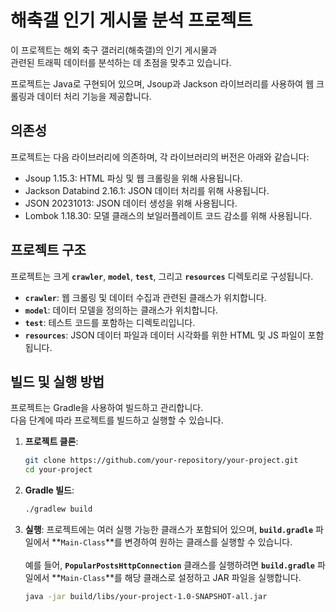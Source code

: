 # **해축갤 인기 게시물 분석 프로젝트**

이 프로젝트는 해외 축구 갤러리(해축갤)의 인기 게시물과 <br>관련된 트래픽 데이터를 분석하는 데 초점을 맞추고 있습니다. 

프로젝트는 Java로 구현되어 있으며, Jsoup과 Jackson 라이브러리를 사용하여 웹 크롤링과 데이터 처리 기능을 제공합니다.

## **의존성**

프로젝트는 다음 라이브러리에 의존하며, 각 라이브러리의 버전은 아래와 같습니다:

- Jsoup 1.15.3: HTML 파싱 및 웹 크롤링을 위해 사용됩니다.
- Jackson Databind 2.16.1: JSON 데이터 처리를 위해 사용됩니다.
- JSON 20231013: JSON 데이터 생성을 위해 사용됩니다.
- Lombok 1.18.30: 모델 클래스의 보일러플레이트 코드 감소를 위해 사용됩니다.

## **프로젝트 구조**

프로젝트는 크게 **`crawler`**, **`model`**, **`test`**, 그리고 **`resources`** 디렉토리로 구성됩니다.

- **`crawler`**: 웹 크롤링 및 데이터 수집과 관련된 클래스가 위치합니다.
- **`model`**: 데이터 모델을 정의하는 클래스가 위치합니다.
- **`test`**: 테스트 코드를 포함하는 디렉토리입니다.
- **`resources`**: JSON 데이터 파일과 데이터 시각화를 위한 HTML 및 JS 파일이 포함됩니다.

## **빌드 및 실행 방법**

프로젝트는 Gradle을 사용하여 빌드하고 관리합니다. 
<br>다음 단계에 따라 프로젝트를 빌드하고 실행할 수 있습니다.

1. **프로젝트 클론**:

    ```bash
    git clone https://github.com/your-repository/your-project.git
    cd your-project
    ```

2. **Gradle 빌드**:

    ```bash
    ./gradlew build
    ```

3. **실행**:
   프로젝트에는 여러 실행 가능한 클래스가 포함되어 있으며, **`build.gradle`** 파일에서 **`Main-Class`**를 변경하여 원하는 클래스를 실행할 수 있습니다.
<br><br>
   예를 들어, **`PopularPostsHttpConnection`** 클래스를 실행하려면 **`build.gradle`** 파일에서 **`Main-Class`**를 해당 클래스로 설정하고 JAR 파일을 실행합니다.

    ```bash
    java -jar build/libs/your-project-1.0-SNAPSHOT-all.jar
    ```
